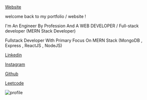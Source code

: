 <a href="https://mr-gudu.netlify.app/">Website </a>

welcome back to my portfolio / website !

I'm An Engineer By Profession And A WEB DEVELOPER / Full-stack developer (MERN Stack Developer)

Fullstack Developer With Primary Focus On MERN Stack (MongoDB , Express , ReactJS , NodeJS)

<a href="https://www.linkedin.com/in/j-ranjan-sethy-%F0%9F%87%AE%F0%9F%87%B3-35121a1b1/">Linkedin </a>

<a href="https://www.instagram.com/its_me_gudu_/">Instagram </a>

<a href="https://github.com/Jranjangudu/">Github </a>

<a href="https://leetcode.com/Gudu/">Leetcode </a>

<img src="https://res.cloudinary.com/mrdev-gudu/image/upload/v1618230114/dbrtodk63hoicua93548.png" alt="profile"/>
